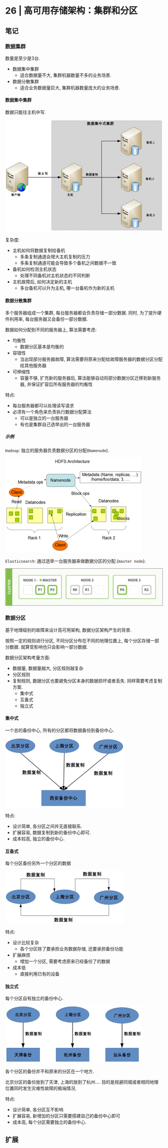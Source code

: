 # 26 | 高可用存储架构：集群和分区 

## 笔记

### 数据集群

数量是至少是3台.

* 数据集中集群
	* 适合数据量不大, 集群机器数量不多的业务场景.
* 数据分散集群
	* 适合业务数据量巨大, 集群机器数量庞大的业务场景.

#### 数据集中集群

数据只能往主机中写.

![](./img/26_01.png)

复杂度:

* 主机如何将数据复制给备机
	* 多条复制通道会增大主机复制的压力
	* 多条复制通道可能会导致多个备机之间数据不一致
* 备机如何检测主机状态
	* 处理不同备机对主机状态的不同判断
* 主机故障后, 如何决定新的主机
	* 多台备机可以升为主机, 哪一台备机作为新的主机

#### 数据分散集群

多个服务器组成一个集群, 每台服务器都会负责存储一部分数据. 同时, 为了提升硬件利用率, 每台服务器又会备份一部分数据.

数据如何分配到不同的服务器上, 算法需要考虑:

* 均衡性
	* 数据分区基本是均衡的
* 容错性
	* 当出现部分服务器故障, 算法需要将原来分配给故障服务器的数据分区分配给其他服务器
* 可伸缩性
	* 容量不够, 扩充新的服务器后, 算法能够自动将部分数据分区迁移到新服务器, 并保证扩容后所有服务器的均衡性

特点:

* 每台服务器都可以处理读写请求
* 必须有一个角色来负责执行数据分配算法
	* 可以是独立的一台服务器
	* 有也是集群自己选举出的一台服务器

##### 示例

`Hadoop`: 独立的服务器负责数据分区的分配(`Namenode`).

![](./img/26_02.png)

`Elasticsearch`: 通过选举一台服务器来做数据分区的分配.(`master node`).

![](./img/26_03.png)

### 数据分区

基于地理级别的故障来设计高可用架构, 数据分区架构产生的背景.

按照一定的规则进行分区, 不同分区分布在不同的地理位置上, 每个分区存储一部分数据. 就算受影响也只会影响一部分数据.

数据分区架构考量方面:

* 数据量, 数据量越大, 分区规则越复杂
* 分区规则
* 复制规则, 数据分区也要避免分区本身的数据损坏或者丢失. 同样需要考虑复制方案.
	* 集中式
	* 互备式
	* 独立式

#### 集中式

一个总的备份中心, 所有的分区都将数据备份到备份中心.

![](./img/26_04.png)

特点:

* 设计简单, 各分区之间并无直接联系.
* 扩展容易, 数据复制到新的备份中心即可.
* 成本较高, 独立的备份中心.

#### 互备式

每个分区备份另外一个分区的数据

![](./img/26_05.png)

特点:

* 设计比较复杂
	* 各个分区除了要承担业务数据存储, 还要承担备份功能
* 扩展麻烦
	* 增加一个分区, 需要考虑原来已经备份了的数据
* 成本低
	* 直接利用已有的设备

#### 独立式

每个分区自有独立的备份中心.

![](./img/26_06.png)

各个分区的备份并不和原来的分区在一个地方.

北京分区的备份放到了天津, 上海的放到了杭州.... 目的是规避同城或者相同地理位置同时发生灾难性故障的极端情况.

特点:

* 设计简单, 各分区互不影响
* 扩展容易, 新增加的分区只需要搭建自己的备份中心即可
* 成本高, 每个分区需要独立的备份中心.

## 扩展